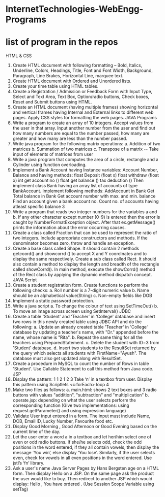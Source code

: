 # InternetTechnologies-WebEngg-Programs
# list of program in the repos
HTML & CSS
1. Create HTML document with following formatting – Bold, Italics, Underline, Colors,
Headings, Title, Font and Font Width, Background, Paragraph, Line Brakes, Horizontal
Line, marquee text.
2. Create HTML document with Ordered and Unordered lists.
3. Create your time table using HTML tables.
4. Create a Registration / Admission or Feedback Form with Input Type, Select and Text
Area, Text Box, Option/radio buttons, Check boxes, Reset and Submit buttons using
HTML.
5. Create an HTML document (having multiple frames) showing horizontal and vertical
frames having Internal and External links to different web pages. Apply CSS styles for
formatting the web pages.
JAVA Programs
6. Write a program to create an array of 10 integers. Accept values from the user in that
array. Input another number from the user and find out how many numbers are equal to
the number passed, how many are greater and how many are less than the number
passed.
7. Write java program for the following matrix operations:
a. Addition of two matrices
b. Summation of two matrices
c. Transpose of a matrix -- Take input of elements of matrices from user
8. Write a java program that computes the area of a circle, rectangle and a Cylinder using
function overloading.
9. Implement a Bank Account having Instance variables: Account Number, Balance and
having methods:
float Deposit (float x)
float withdraw (float x)
int get account no ()
float get balance ()
tax deduction ()
Then implement class Bank having an array list of accounts of type BankAccount.
Implement following methods:
AddAccount in Bank
Get Total balance in Bank
Get account number with max. and min. balance
Find an account given a bank account no.
Count no. of accounts having atleast specific balance
3
10. Write a program that reads two integer numbers for the variables a and b. If any other
character except number (0-9) is entered then the error is caught by
NumberFormatException object. After that ex.getMessage() prints the information about
the error occurring causes.
11. Create a class called Fraction that can be used to represent the ratio of two integers. Include
appropriate constructors and methods. If the denominator becomes zero, throw and handle
an exception.
12. Create a base class called Shape. It should contain 2 methods getcoord() and showcorrd ()
to accept X and Y coordinates and to display the same respectively. Create a sub class
called Rect. It should also contain a method to display the length and breadth of the
rectangle called showCorrd(). In main method, execute the showCorrd() method of the Rect
class by applying the dynamic method dispatch concept.
JAVA Script
13. Create a student registration form. Create functions to perform the following checks:
a. Roll number is a 7-digit numeric value
b. Name should be an alphabetical value(String)
c. Non-empty fields like DOB
14. Implement a static password protection.
15. Write a java script
a. To change the colour of text using SetTimeOut()
b. To move an image across screen using SetInterval()
JDBC
16. Create a table 'Student' and ‘Teacher’ in 'College' database and insert two rows in this
newly created table using JDBC API and do the following:
a. Update an already created table 'Teacher' in 'College' database by updating a teacher's
name, with "Dr." appended before the name, whose name is "Rita".
b. Repeat the same thing for all the teachers using PreparedStatement.
c. Delete the student with ID=3 from 'Student' database.
d. Insert two students to the ResultSet returned by the query which selects all students
with FirstName="Ayush". The database must also get updated along with ResultSet.
17. Create a procedure in MySQL to count the number of Rows in table 'Student'. Use
Callable Statement to call this method from Java code.
JSP
18. Display the pattern:
1
1 2
1 2 3
Take ‘n’ in a textbox from user. Display this pattern using Scriptlets <c:forEach> loop
4
19. Make two files as follows:
a. main.html: shows 2 text boxes and 3 radio buttons with values "addition",
"subtraction" and "multiplication"
b. operate.jsp: depending on what the user selects perform the corresponding function
(Give two implementations: using request.getParameter() and using expression
language)
20. Validate User input entered in a form. The input must include Name, DOB, Email ID,
Lucky Number, Favourite food etc.
21. Display Good Morning <uname>, Good Afternoon <uname> or Good Evening
<uname> based on the current time of the day.
22. Let the user enter a word a in a textbox and let her/him select one of even or odd radio
buttons. If she/he selects odd, check the odd positions in the word entered, if they all
contain vowels, then display the message ‘You win’, else display ‘You lose’. Similarly,
if the user selects even, check for vowels in all even positions in the word entered. Use
jstl’s ‘fn’ library.
23. Ask a user's name Java Server Pages by Hans Bergsten age on a HTML form. Then
display Hello <uname> on a JSP. On the same page ask the product the user would like
to buy. Then redirect to another JSP which would display: Hello <uname>, You have
ordered <product>. (Use Session Scope Variable using setTag)
